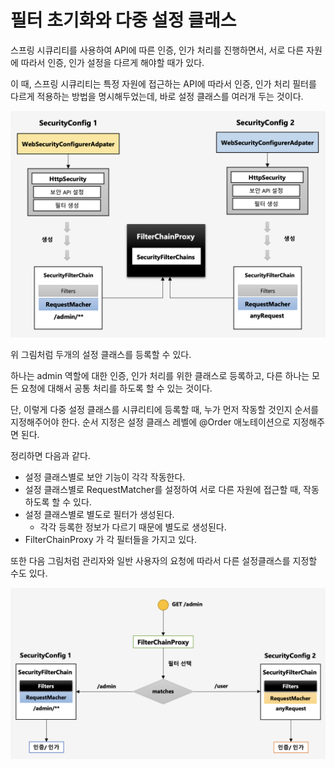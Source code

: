 # 필터 초기화와 다중 설정 클래스

스프링 시큐리티를 사용하여 API에 따른 인증, 인가 처리를 진행하면서, 서로 다른 자원에 따라서 인증, 인가 설정을 다르게 해야할 때가 있다.

이 때, 스프링 시큐리티는 특정 자원에 접근하는 API에 따라서 인증, 인가 처리 필터를 다르게 적용하는 방법을 명시해두었는데, 바로 설정 클래스를 여러개 두는 것이다.

![multi_config_class](./images/multi_security_config_class.png)

위 그림처럼 두개의 설정 클래스를 등록할 수 있다.

하나는 admin 역할에 대한 인증, 인가 처리를 위한 클래스로 등록하고, 다른 하나는 모든 요청에 대해서 공통 처리를 하도록 할 수 있는 것이다.

단, 이렇게 다중 설정 클래스를 시큐리티에 등록할 때, 누가 먼저 작동할 것인지 순서를 지정해주어야 한다. 순서 지정은 설정 클래스 레벨에 @Order 애노테이션으로 지정해주면 된다.

정리하면 다음과 같다.

- 설정 클래스별로 보안 기능이 각각 작동한다.
- 설정 클래스별로 RequestMatcher를 설정하여 서로 다른 자원에 접근할 때, 작동하도록 할 수 있다.
- 설정 클래스별로 별도로 필터가 생성된다.
	- 각각 등록한 정보가 다르기 때문에 별도로 생성된다.
- FilterChainProxy 가 각 필터들을 가지고 있다.

또한 다음 그림처럼 관리자와 일반 사용자의 요청에 따라서 다른 설정클래스를 지정할 수도 있다.

![multi_config_class02](./images/multi_security_config_class02.png)